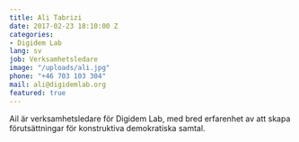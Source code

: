 ```yaml
---
title: Ali Tabrizi
date: 2017-02-23 18:10:00 Z
categories:
- Digidem Lab
lang: sv
job: Verksamhetsledare
image: "/uploads/ali.jpg"
phone: "+46 703 103 304"
mail: ali@digidemlab.org
featured: true
---
```


Ail är verksamhetsledare för Digidem Lab, med bred erfarenhet av att skapa förutsättningar för konstruktiva demokratiska samtal.
